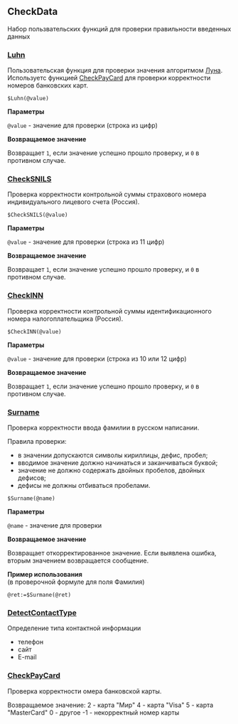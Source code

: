 ## CheckData
Набор пользвательских функций для проверки правильности введенных данных

### [Luhn](Luhn.crf)
Пользовательская функция для проверки значения алгоритмом [Луна](https://ru.wikipedia.org/wiki/Алгоритм_Луна).
Используетс функцией [CheckPayCard](CheckPayCard.crf) для проверки корректности номеров банковских карт.
```
$Luhn(@value)
```
**Параметры**

`@value` - значение для проверки (строка из цифр)

**Возвращаемое значение**

Возвращает `1`, если значение успешно прошло проверку, и `0` в противном случае.

### [CheckSNILS](CheckSNILS.crf)
Проверка корректности контрольной суммы страхового номера индивидуального лицевого счета (Россия).
```
$CheckSNILS(@value)
```
**Параметры**

`@value` - значение для проверки (строка из 11 цифр)

**Возвращаемое значение**

Возвращает `1`, если значение успешно прошло проверку, и `0` в противном случае.


### [CheckINN](CheckINN.crf)
Проверка корректности контрольной суммы идентификационного номера налогоплательщика (Россия).
```
$CheckINN(@value)
```
**Параметры**

`@value` - значение для проверки (строка из 10 или 12 цифр)

**Возвращаемое значение**

Возвращает `1`, если значение успешно прошло проверку, и `0` в противном случае.

### [Surname](Surname.crf)
Проверка корректности ввода фамилии в русском написании. 

Правила проверки:
- в значении допускаются символы кириллицы, дефис, пробел;
- вводимое значение должно начинаться и заканчиваться буквой;
- значение не должно содержать двойных пробелов, двойных дефисов;
- дефисы не должны отбиваться пробелами.

```
$Surname(@name)
```
**Параметры**

`@name` - значение для проверки

**Возвращаемое значение**

Возвращает откорректированное значение. Если выявлена ошибка, вторым значением возвращается сообщение.

**Пример использования**  
(в проверочной формуле для поля Фамилия)

```
@ret:=$Surmane(@ret)
```

### [DetectContactType](DetectContactType.crf)
Определение типа контактной информации
- телефон
- сайт
- E-mail


### [CheckPayCard](CheckPayCard.crf)
Проверка корректности омера банковской карты.

Возвращаемое значение:
2 - карта "Мир"
4 - карта "Visa"
5 - карта "MasterCard"
0 - другое
-1 - некорректный номер карты
